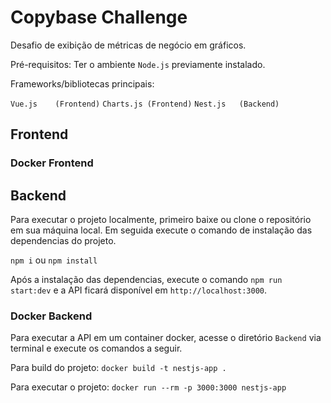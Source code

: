 # Copybase Challenge

Desafio de exibição de métricas de negócio em gráficos.

Pré-requisitos: Ter o ambiente ```Node.js``` previamente instalado. 

Frameworks/bibliotecas principais:

```Vue.js    (Frontend)```
```Charts.js (Frontend)```
```Nest.js   (Backend)```

## Frontend

### Docker Frontend

## Backend

Para executar o projeto localmente, primeiro baixe ou clone o repositório em sua máquina local. Em seguida execute o comando de instalação das dependencias do projeto.

```npm i``` ou ```npm install```

Após a instalação das dependencias, execute o comando ```npm run start:dev``` e a API ficará disponível em ```http://localhost:3000```.

### Docker Backend

Para executar a API em um container docker, acesse o diretório ```Backend``` via terminal e execute os comandos a seguir.

Para build do projeto: ```docker build -t nestjs-app .```

Para executar o projeto: ```docker run --rm -p 3000:3000 nestjs-app```